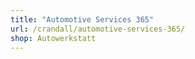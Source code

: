 ```yaml
---
title: "Automotive Services 365"
url: /crandall/automotive-services-365/
shop: Autowerkstatt
---
```


